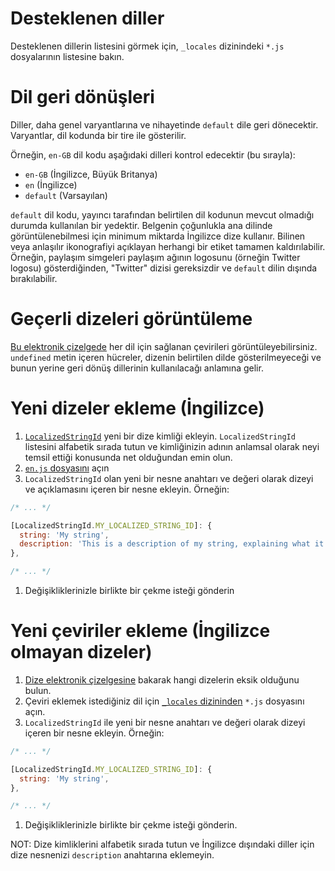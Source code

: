 # Desteklenen diller

Desteklenen dillerin listesini görmek için, <a><code>_locales</code> dizinindeki</a> `*.js` dosyalarının listesine bakın.

# Dil geri dönüşleri

Diller, daha genel varyantlarına ve nihayetinde `default` dile geri dönecektir. Varyantlar, dil kodunda bir tire ile gösterilir.

Örneğin, `en-GB` dil kodu aşağıdaki dilleri kontrol edecektir (bu sırayla):

- `en-GB` (İngilizce, Büyük Britanya)
- `en` (İngilizce)
- `default` (Varsayılan)

`default` dil kodu, yayıncı tarafından belirtilen dil kodunun mevcut olmadığı durumda kullanılan bir yedektir. Belgenin çoğunlukla ana dilinde görüntülenebilmesi için minimum miktarda İngilizce dize kullanır. Bilinen veya anlaşılır ikonografiyi açıklayan herhangi bir etiket tamamen kaldırılabilir. Örneğin, paylaşım simgeleri paylaşım ağının logosunu (örneğin Twitter logosu) gösterdiğinden, "Twitter" dizisi gereksizdir ve `default` dilin dışında bırakılabilir.

# Geçerli dizeleri görüntüleme

[Bu elektronik çizelgede](https://bit.ly/amp-story-strings) her dil için sağlanan çevirileri görüntüleyebilirsiniz. `undefined` metin içeren hücreler, dizenin belirtilen dilde gösterilmeyeceği ve bunun yerine geri dönüş dillerinin kullanılacağı anlamına gelir.

# Yeni dizeler ekleme (İngilizce)

1. [`LocalizedStringId`](https://github.com/ampproject/amphtml/blob/main/src/localized-strings.js#L31) yeni bir dize kimliği ekleyin. `LocalizedStringId` listesini alfabetik sırada tutun ve kimliğinizin adının anlamsal olarak neyi temsil ettiği konusunda net olduğundan emin olun.
2. [`en.js` dosyasını](https://github.com/ampproject/amphtml/blob/main/extensions/amp-story/1.0/_locales/en.js) açın
3. `LocalizedStringId` olan yeni bir nesne anahtarı ve değeri olarak dizeyi ve açıklamasını içeren bir nesne ekleyin. Örneğin:

```javascript
/* ... */

[LocalizedStringId.MY_LOCALIZED_STRING_ID]: {
  string: 'My string',
  description: 'This is a description of my string, explaining what it means and/or how it is used.',
},

/* ... */
```

1. Değişikliklerinizle birlikte bir çekme isteği gönderin

# Yeni çeviriler ekleme (İngilizce olmayan dizeler)

1. [Dize elektronik çizelgesine](https://bit.ly/amp-story-strings) bakarak hangi dizelerin eksik olduğunu bulun.
2. Çeviri eklemek istediğiniz dil için [`_locales` dizininden](https://github.com/ampproject/amphtml/tree/main/extensions/amp-story/1.0/_locales) `*.js` dosyasını açın.
3. `LocalizedStringId` ile yeni bir nesne anahtarı ve değeri olarak dizeyi içeren bir nesne ekleyin. Örneğin:

```javascript
/* ... */

[LocalizedStringId.MY_LOCALIZED_STRING_ID]: {
  string: 'My string',
},

/* ... */
```

1. Değişikliklerinizle birlikte bir çekme isteği gönderin.

NOT: Dize kimliklerini alfabetik sırada tutun ve İngilizce dışındaki diller için dize nesnenizi `description` anahtarına eklemeyin.
